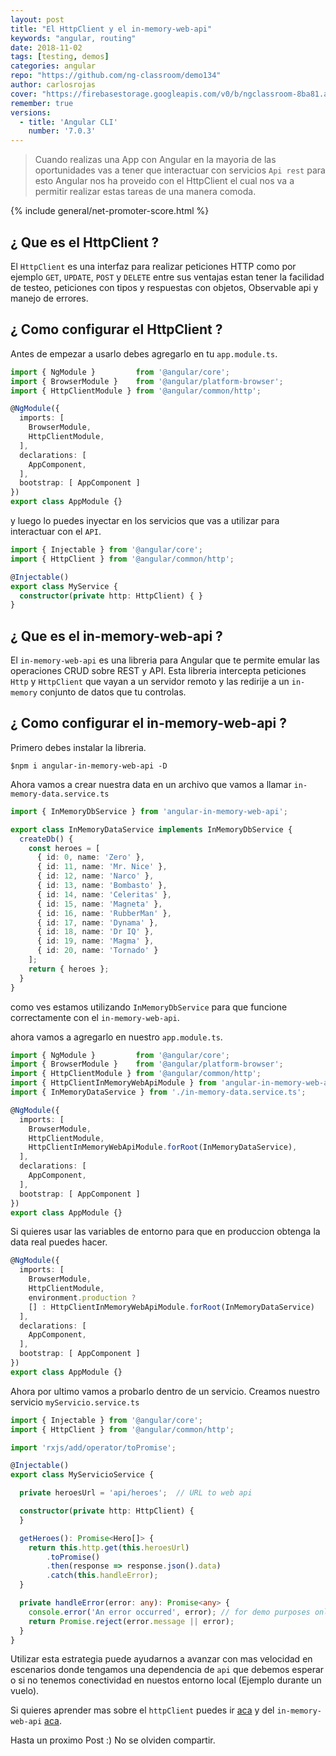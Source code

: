 ```yaml
---
layout: post
title: "El HttpClient y el in-memory-web-api"
keywords: "angular, routing"
date: 2018-11-02
tags: [testing, demos]
categories: angular
repo: "https://github.com/ng-classroom/demo134"
author: carlosrojas
cover: "https://firebasestorage.googleapis.com/v0/b/ngclassroom-8ba81.appspot.com/o/posts%2F2018-11-02-%20Angular-HttpClient%2Fcover.png?alt=media&token=84f5e937-13ea-415f-8c57-9fa1d62f47e9"
remember: true
versions:
  - title: 'Angular CLI'
    number: '7.0.3'
---
```


> Cuando realizas una App con Angular en la mayoria de las oportunidades vas a tener que interactuar con servicios `Api rest` para esto Angular nos ha proveido con el HttpClient el cual nos va a permitir realizar estas tareas de una manera comoda.

<!--summary-->

<amp-img width="1024" height="512" layout="responsive" src="https://firebasestorage.googleapis.com/v0/b/ngclassroom-8ba81.appspot.com/o/posts%2F2018-11-02-%20Angular-HttpClient%2Fcover.png?alt=media&token=84f5e937-13ea-415f-8c57-9fa1d62f47e9"></amp-img>

{% include general/net-promoter-score.html %}

## ¿ Que es el HttpClient ?

El `HttpClient` es una interfaz para realizar peticiones HTTP como por ejemplo `GET`, `UPDATE`, `POST` y `DELETE` entre sus ventajas estan tener la facilidad de testeo, peticiones con tipos y respuestas con objetos, Observable api y manejo de errores.

## ¿ Como configurar el HttpClient ?

Antes de empezar a usarlo debes agregarlo en tu `app.module.ts`.

```ts
import { NgModule }         from '@angular/core';
import { BrowserModule }    from '@angular/platform-browser';
import { HttpClientModule } from '@angular/common/http';

@NgModule({
  imports: [
    BrowserModule,  
    HttpClientModule,
  ],
  declarations: [
    AppComponent,
  ],
  bootstrap: [ AppComponent ]
})
export class AppModule {}
```

y luego lo puedes inyectar en los servicios que vas a utilizar para interactuar con el `API`.

```ts
import { Injectable } from '@angular/core';
import { HttpClient } from '@angular/common/http';

@Injectable()
export class MyService {
  constructor(private http: HttpClient) { }
}
```

## ¿ Que es el in-memory-web-api ?

El `in-memory-web-api` es una libreria para Angular que te permite emular las operaciones CRUD sobre REST y API. Esta libreria intercepta peticiones `Http` y `HttpClient` que vayan a un servidor remoto y las redirije a un `in-memory` conjunto de datos que tu controlas.

## ¿ Como configurar el in-memory-web-api ?

Primero debes instalar la libreria.

```
$npm i angular-in-memory-web-api -D
```

Ahora vamos a crear nuestra data en un archivo que vamos a llamar `in-memory-data.service.ts`

```ts
import { InMemoryDbService } from 'angular-in-memory-web-api';

export class InMemoryDataService implements InMemoryDbService {
  createDb() {
    const heroes = [
      { id: 0, name: 'Zero' },
      { id: 11, name: 'Mr. Nice' },
      { id: 12, name: 'Narco' },
      { id: 13, name: 'Bombasto' },
      { id: 14, name: 'Celeritas' },
      { id: 15, name: 'Magneta' },
      { id: 16, name: 'RubberMan' },
      { id: 17, name: 'Dynama' },
      { id: 18, name: 'Dr IQ' },
      { id: 19, name: 'Magma' },
      { id: 20, name: 'Tornado' }
    ];
    return { heroes };
  }
}
```

como ves estamos utilizando `InMemoryDbService` para que funcione correctamente con el `in-memory-web-api`.

ahora vamos a agregarlo en nuestro `app.module.ts`.

```ts
import { NgModule }         from '@angular/core';
import { BrowserModule }    from '@angular/platform-browser';
import { HttpClientModule } from '@angular/common/http';
import { HttpClientInMemoryWebApiModule } from 'angular-in-memory-web-api';
import { InMemoryDataService } from './in-memory-data.service.ts';

@NgModule({
  imports: [
    BrowserModule,  
    HttpClientModule,
    HttpClientInMemoryWebApiModule.forRoot(InMemoryDataService),
  ],
  declarations: [
    AppComponent,
  ],
  bootstrap: [ AppComponent ]
})
export class AppModule {}
```
Si quieres usar las variables de entorno para que en produccion obtenga la data real puedes hacer.

```ts
@NgModule({
  imports: [
    BrowserModule,  
    HttpClientModule,
    environment.production ?
    [] : HttpClientInMemoryWebApiModule.forRoot(InMemoryDataService)
  ],
  declarations: [
    AppComponent,
  ],
  bootstrap: [ AppComponent ]
})
export class AppModule {}

```

Ahora por ultimo vamos a probarlo dentro de un servicio. Creamos nuestro servicio `myServicio.service.ts`

```ts
import { Injectable } from '@angular/core';
import { HttpClient } from '@angular/common/http';

import 'rxjs/add/operator/toPromise';

@Injectable()
export class MyServicioService {

  private heroesUrl = 'api/heroes';  // URL to web api

  constructor(private http: HttpClient) {
  }

  getHeroes(): Promise<Hero[]> {
    return this.http.get(this.heroesUrl)
        .toPromise()
        .then(response => response.json().data)
        .catch(this.handleError);
  }

  private handleError(error: any): Promise<any> {
    console.error('An error occurred', error); // for demo purposes only
    return Promise.reject(error.message || error);
  }
}
```

Utilizar esta estrategia puede ayudarnos a avanzar con mas velocidad en escenarios donde tengamos una dependencia de `api` que debemos esperar o si no tenemos conectividad en nuestos entorno local (Ejemplo durante un vuelo).

Si quieres aprender mas sobre el `httpClient` puedes ir [aca](https://alligator.io/angular/httpclient-intro/) y del `in-memory-web-api` [aca](https://github.com/angular/in-memory-web-api).

Hasta un proximo Post :) No se olviden compartir.